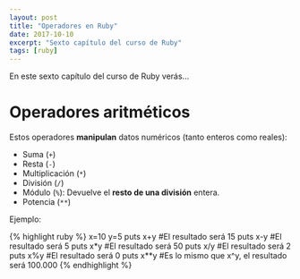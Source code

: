 ```yaml
---
layout: post
title: "Operadores en Ruby"
date: 2017-10-10
excerpt: "Sexto capítulo del curso de Ruby"
tags: [ruby]
---
```


En este sexto capítulo del curso de Ruby verás...

# Operadores aritméticos

Estos operadores **manipulan** datos numéricos (tanto enteros como reales):

* Suma (`+`)
* Resta (`-`)
* Multiplicación (`*`)
* División (`/`)
* Módulo (`%`): Devuelve el **resto de una división** entera.
* Potencia (`**`)

Ejemplo:

{% highlight ruby %}
x=10
y=5
puts x+y #El resultado será 15
puts x-y #El resultado será 5
puts x*y #El resultado será 50
puts x/y #El resultado será 2
puts x%y #El resultado será 0
puts x**y #Es lo mismo que x^y, el resultado será 100.000
{% endhighlight %}
